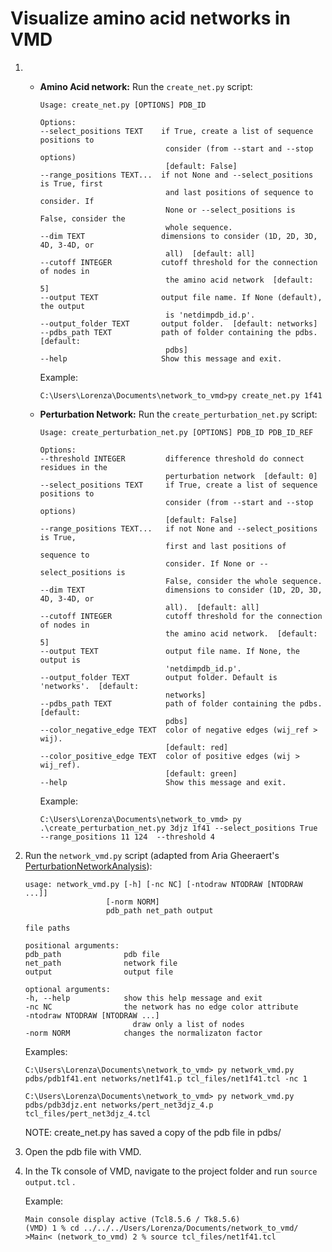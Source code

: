 # Visualize amino acid networks in VMD

1. - **Amino Acid network:** Run the `create_net.py` script:

        ```console
        Usage: create_net.py [OPTIONS] PDB_ID

        Options:
        --select_positions TEXT    if True, create a list of sequence positions to
                                    consider (from --start and --stop options)
                                    [default: False]
        --range_positions TEXT...  if not None and --select_positions is True, first
                                    and last positions of sequence to consider. If
                                    None or --select_positions is False, consider the
                                    whole sequence.
        --dim TEXT                 dimensions to consider (1D, 2D, 3D, 4D, 3-4D, or
                                    all)  [default: all]
        --cutoff INTEGER           cutoff threshold for the connection of nodes in
                                    the amino acid network  [default: 5]
        --output TEXT              output file name. If None (default), the output
                                    is 'netdimpdb_id.p'.
        --output_folder TEXT       output folder.  [default: networks]
        --pdbs_path TEXT           path of folder containing the pdbs.  [default:
                                    pdbs]
        --help                     Show this message and exit.
        ```

        Example:
        ```console
        C:\Users\Lorenza\Documents\network_to_vmd>py create_net.py 1f41
        ```
    - **Perturbation Network:** Run the `create_perturbation_net.py` script:

        ```console
        Usage: create_perturbation_net.py [OPTIONS] PDB_ID PDB_ID_REF

        Options:
        --threshold INTEGER         difference threshold do connect residues in the
                                    perturbation network  [default: 0]
        --select_positions TEXT     if True, create a list of sequence positions to
                                    consider (from --start and --stop options)
                                    [default: False]
        --range_positions TEXT...   if not None and --select_positions is True,
                                    first and last positions of sequence to
                                    consider. If None or --select_positions is
                                    False, consider the whole sequence.
        --dim TEXT                  dimensions to consider (1D, 2D, 3D, 4D, 3-4D, or
                                    all).  [default: all]
        --cutoff INTEGER            cutoff threshold for the connection of nodes in
                                    the amino acid network.  [default: 5]
        --output TEXT               output file name. If None, the output is
                                    'netdimpdb_id.p'.
        --output_folder TEXT        output folder. Default is 'networks'.  [default:
                                    networks]
        --pdbs_path TEXT            path of folder containing the pdbs.  [default:
                                    pdbs]
        --color_negative_edge TEXT  color of negative edges (wij_ref > wij).
                                    [default: red]
        --color_positive_edge TEXT  color of positive edges (wij > wij_ref).
                                    [default: green]
        --help                      Show this message and exit.
        ```

        Example:
        ```console
        C:\Users\Lorenza\Documents\network_to_vmd> py .\create_perturbation_net.py 3djz 1f41 --select_positions True --range_positions 11 124  --threshold 4
        ```

2. Run the `network_vmd.py` script (adapted from Aria Gheeraert's [PerturbationNetworkAnalysis](https://github.com/agheeraert/PerturbationNetworkAnalysis)):

    ```console
    usage: network_vmd.py [-h] [-nc NC] [-ntodraw NTODRAW [NTODRAW ...]]
                      [-norm NORM]
                      pdb_path net_path output

    file paths

    positional arguments:
    pdb_path              pdb file
    net_path              network file
    output                output file

    optional arguments:
    -h, --help            show this help message and exit
    -nc NC                the network has no edge color attribute
    -ntodraw NTODRAW [NTODRAW ...]
                            draw only a list of nodes
    -norm NORM            changes the normalizaton factor
    ```

    Examples:
    ```console
    C:\Users\Lorenza\Documents\network_to_vmd> py network_vmd.py pdbs/pdb1f41.ent networks/net1f41.p tcl_files/net1f41.tcl -nc 1
    ```

    ```console
    C:\Users\Lorenza\Documents\network_to_vmd> py network_vmd.py pdbs/pdb3djz.ent networks/pert_net3djz_4.p tcl_files/pert_net3djz_4.tcl
    ```

    NOTE: create_net.py has saved a copy of the pdb file in pdbs/

3. Open the pdb file with VMD.

4. In the Tk console of VMD, navigate to the project folder and run `source output.tcl` .

    Example:
    ```console
    Main console display active (Tcl8.5.6 / Tk8.5.6)
    (VMD) 1 % cd ../../../Users/Lorenza/Documents/network_to_vmd/
    >Main< (network_to_vmd) 2 % source tcl_files/net1f41.tcl
    ```